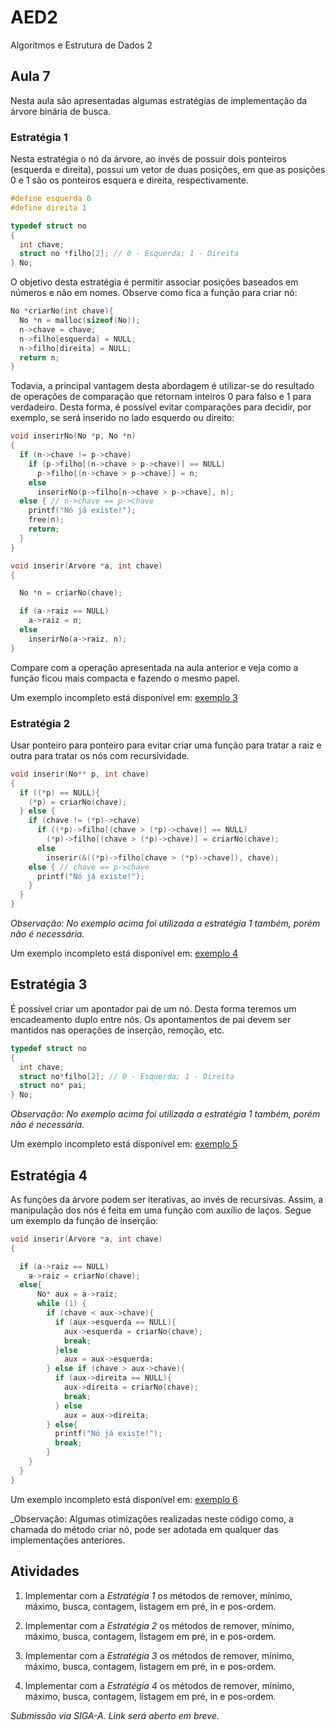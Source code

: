 
# AED2
Algoritmos e Estrutura de Dados 2

## Aula 7

Nesta aula são apresentadas algumas estratégias de implementação da árvore binária de busca.

### Estratégia 1

Nesta estratégia o nó da árvore, ao invés de possuir dois ponteiros (esquerda e direita), possui um vetor de duas posições, em que as posições 0 e 1 são os ponteiros esquera e direita, respectivamente.

```C
#define esquerda 0
#define direita 1

typedef struct no
{
  int chave;
  struct no *filho[2]; // 0 - Esquerda; 1 - Direita
} No;
```
O objetivo desta estratégia é permitir associar posições baseados em números e não em nomes. Observe como fica a função para criar nó:

```C
No *criarNo(int chave){
  No *n = malloc(sizeof(No));
  n->chave = chave;
  n->filho[esquerda] = NULL;
  n->filho[direita] = NULL;
  return n;
}
```

Todavia, a principal vantagem desta abordagem é utilizar-se do resultado de operações de comparação que retornam inteiros 0 para falso e 1 para verdadeiro. Desta forma, é possível evitar comparações para decidir, por exemplo, se será inserido no lado esquerdo ou direito:


```C
void inserirNo(No *p, No *n)
{
  if (n->chave != p->chave)
    if (p->filho[(n->chave > p->chave)] == NULL)
      p->filho[(n->chave > p->chave)] = n;
    else
      inserirNo(p->filho[n->chave > p->chave], n);
  else { // n->chave == p->chave
    printf("Nó já existe!");
    free(n);
    return;
  }
}

void inserir(Arvore *a, int chave)
{

  No *n = criarNo(chave);

  if (a->raiz == NULL)
    a->raiz = n;
  else
    inserirNo(a->raiz, n);
}
```

Compare com a operação apresentada na aula anterior e veja como a função ficou mais compacta e fazendo o mesmo papel.


Um exemplo incompleto está disponível em:
[exemplo 3](exemplo3/)

### Estratégia 2

Usar ponteiro para ponteiro para evitar criar uma função para tratar a raiz e outra para tratar os nós com recursividade.

```C
void inserir(No** p, int chave)
{
  if ((*p) == NULL){
    (*p) = criarNo(chave);
  } else {
    if (chave != (*p)->chave)
      if ((*p)->filho[(chave > (*p)->chave)] == NULL)
        (*p)->filho[(chave > (*p)->chave)] = criarNo(chave);
      else
        inserir(&((*p)->filho[chave > (*p)->chave]), chave);
    else { // chave == p->chave
      printf("Nó já existe!");
    }
  }
}
```
_Observação: No exemplo acima foi utilizada a estratégia 1 também, porém não é necessária._

Um exemplo incompleto está disponível em:
[exemplo 4](exemplo4/)

## Estratégia 3

É possível criar um apontador pai de um nó. Desta forma teremos um encadeamento duplo entre nós. Os apontamentos de pai devem ser mantidos nas operações de inserção, remoção, etc.


```C
typedef struct no
{
  int chave;
  struct no*filho[2]; // 0 - Esquerda; 1 - Direita
  struct no* pai;
} No;
```
_Observação: No exemplo acima foi utilizada a estratégia 1 também, porém não é necessária._

Um exemplo incompleto está disponível em:
[exemplo 5](exemplo5/)

## Estratégia 4

As funções da árvore podem ser iterativas, ao invés de recursivas.
Assim, a manipulação dos nós é feita em uma função com auxílio de laços.
Segue um exemplo da função de inserção:

```C
void inserir(Arvore *a, int chave)
{

  if (a->raiz == NULL)
    a->raiz = criarNo(chave);
  else{
      No* aux = a->raiz;
      while (1) {
        if (chave < aux->chave){
          if (aux->esquerda == NULL){
            aux->esquerda = criarNo(chave);
            break;
          }else
            aux = aux->esquerda;
        } else if (chave > aux->chave){
          if (aux->direita == NULL){
            aux->direita = criarNo(chave);
            break;
          } else
            aux = aux->direita;
        } else{
          printf("Nó já existe!");
          break;
        }
    }
  }
}
```
Um exemplo incompleto está disponível em:
[exemplo 6](exemplo6/)

_Observação: Algumas otimizações realizadas neste código como, a chamada do método criar nó, pode ser adotada em qualquer das implementações anteriores.

## Atividades

1. Implementar com a *Estratégia 1* os métodos de remover, mínimo, máximo, busca, contagem, listagem em pré, in e pos-ordem.

2. Implementar com a *Estratégia 2* os métodos de remover, mínimo, máximo, busca, contagem, listagem em pré, in e pos-ordem.

3. Implementar com a *Estratégia 3* os métodos de remover, mínimo, máximo, busca, contagem, listagem em pré, in e pos-ordem.

4. Implementar com a *Estratégia 4* os métodos de remover, mínimo, máximo, busca, contagem, listagem em pré, in e pos-ordem.

_Submissão via SIGA-A. Link será aberto em breve._
